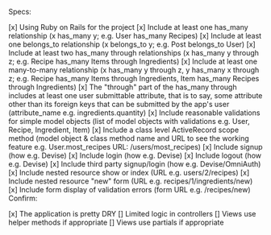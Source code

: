 Specs:

 [x] Using Ruby on Rails for the project
 [x] Include at least one has_many relationship (x has_many y; e.g. User has_many Recipes)
 [x] Include at least one belongs_to relationship (x belongs_to y; e.g. Post belongs_to User)
 [x] Include at least two has_many through relationships (x has_many y through z; e.g. Recipe has_many Items through Ingredients)
 [x] Include at least one many-to-many relationship (x has_many y through z, y has_many x through z; e.g. Recipe has_many Items through Ingredients, Item has_many Recipes through Ingredients)
 [x] The "through" part of the has_many through includes at least one user submittable attribute, that is to say, some attribute other than its foreign keys that can be submitted by the app's user (attribute_name e.g. ingredients.quantity)
 [x] Include reasonable validations for simple model objects (list of model objects with validations e.g. User, Recipe, Ingredient, Item)
 [x] Include a class level ActiveRecord scope method (model object & class method name and URL to see the working feature e.g. User.most_recipes URL: /users/most_recipes)
 [x] Include signup (how e.g. Devise)
 [x] Include login (how e.g. Devise)
 [x] Include logout (how e.g. Devise)
 [x] Include third party signup/login (how e.g. Devise/OmniAuth)
 [x] Include nested resource show or index (URL e.g. users/2/recipes)
 [x] Include nested resource "new" form (URL e.g. recipes/1/ingredients/new)
 [x] Include form display of validation errors (form URL e.g. /recipes/new)
Confirm:

 [x] The application is pretty DRY
 [] Limited logic in controllers
 [] Views use helper methods if appropriate
 [] Views use partials if appropriate
